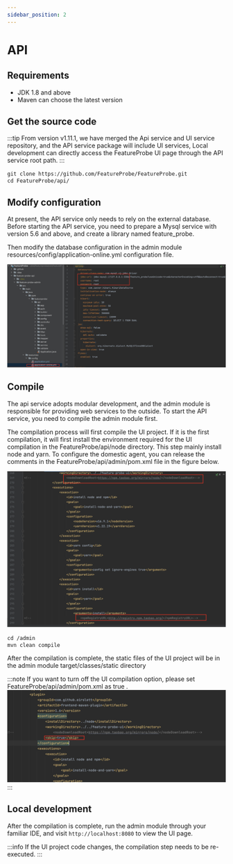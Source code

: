 ```yaml
---
sidebar_position: 2
---
```


# API

## Requirements

* JDK 1.8 and above
* Maven can choose the latest version

## Get the source code

:::tip
From version v1.11.1, we have merged the Api service and UI service repository, and the API service package will include UI services,
Local development can directly access the FeatureProbe UI page through the API service root path.
:::

```shell
git clone https://github.com/FeatureProbe/FeatureProbe.git
cd FeatureProbe/api/
```

## Modify configuration

At present, the API service only needs to rely on the external database. Before starting the API service, you need to prepare a Mysql service with version 5.6 and above, and create a library named feature_probe.

Then modify the database configuration in the admin module resources/config/application-online.yml configuration file.

![api_db_config](/api_db_config.png)


## Compile

The api service adopts modular development, and the admin module is responsible for providing web services to the outside. To start the API service, you need to compile the admin module first.

The compilation process will first compile the UI project. If it is the first compilation, it will first install the environment required for the UI compilation in the FeatureProbe/api/node directory. This step mainly install node and yarn. To configure the domestic agent, you can release the comments in the FeatureProbe/api/admin/pom.xml file in the figure below.

![api_maven_mirror](/api_maven_mirror.png)

```shell
cd /admin
mvn clean compile
```

After the compilation is complete, the static files of the UI project will be in the admin module target/classes/static directory

:::note
If you want to turn off the UI compilation option, please set FeatureProbe/api/admin/pom.xml as true .
![skip_compile_ui](/skip_compile_ui.png)
:::

## Local development

After the compilation is complete, run the admin module through your familiar IDE, and visit `http://localhost:8080` to view the UI page.

:::info
If the UI project code changes, the compilation step needs to be re-executed.
:::